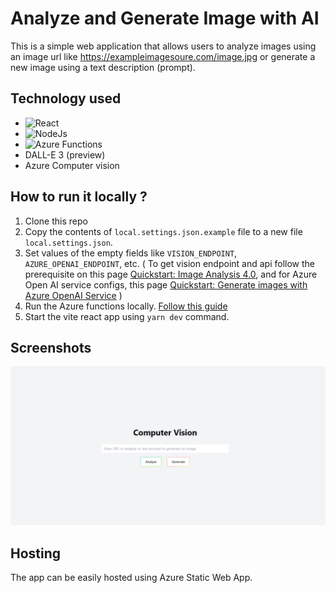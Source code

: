 # Analyze and Generate Image with AI

This is a simple web application that allows users to analyze images using an image url like https://exampleimagesoure.com/image.jpg or generate a new image using a text description (prompt).

## Technology used

- ![React](https://img.shields.io/badge/React-61DAFB.svg?style=for-the-badge&logo=React&logoColor=black)
- ![NodeJs](https://img.shields.io/badge/Node.js-339933.svg?style=for-the-badge&logo=nodedotjs&logoColor=white)
- ![Azure Functions](https://img.shields.io/badge/Azure%20Functions-0062AD.svg?style=for-the-badge&logo=Azure-Functions&logoColor=white)
- DALL-E 3 (preview)
- Azure Computer vision

## How to run it locally ?

1. Clone this repo
2. Copy the contents of `local.settings.json.example` file to a new file `local.settings.json`.
3. Set values of the empty fields like `VISION_ENDPOINT`, `AZURE_OPENAI_ENDPOINT`, etc. ( To get vision endpoint and api follow the prerequisite on this page [Quickstart: Image Analysis 4.0](https://learn.microsoft.com/en-us/azure/ai-services/computer-vision/quickstarts-sdk/image-analysis-client-library-40), and for Azure Open AI service configs, this page [Quickstart: Generate images with Azure OpenAI Service](https://learn.microsoft.com/en-us/azure/ai-services/openai/dall-e-quickstart?tabs=dalle3%2Ccommand-line&pivots=programming-language-javascript) )
4. Run the Azure functions locally. [Follow this guide](https://learn.microsoft.com/en-IN/azure/azure-functions/create-first-function-vs-code-node?pivots=nodejs-model-v4#run-the-function-locally)
5. Start the vite react app using `yarn dev` command.

## Screenshots

![APP Frontend](snaps/snap1.PNG)

## Hosting

The app can be easily hosted using Azure Static Web App.
